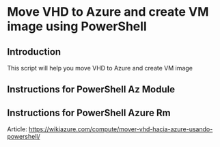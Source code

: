 # Move VHD to Azure and create VM image using PowerShell


## Introduction
This script will help you move VHD to Azure and create VM image


## Instructions for PowerShell Az Module

## Instructions for PowerShell Azure Rm
 Article: https://wikiazure.com/compute/mover-vhd-hacia-azure-usando-powershell/
 


